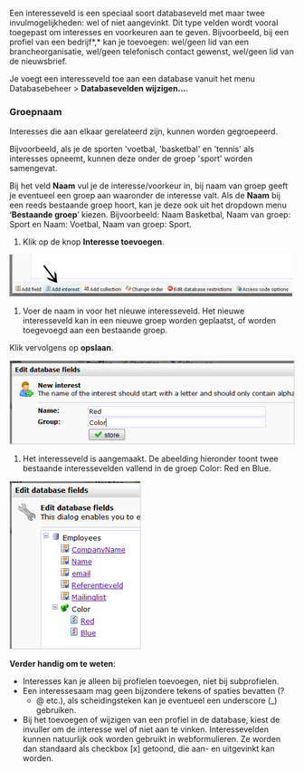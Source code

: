 Een interesseveld is een speciaal soort databaseveld met maar twee
invulmogelijkheden: wel of niet aangevinkt. Dit type velden wordt vooral
toegepast om interesses en voorkeuren aan te geven. Bijvoorbeeld, bij
een profiel van een bedrijf*,* kan je toevoegen: wel/geen lid van een
brancheorganisatie, wel/geen telefonisch contact gewenst, wel/geen lid
van de nieuwsbrief.

Je voegt een interesseveld toe aan een database vanuit het menu
Databasebeheer \> **Databasevelden wijzigen...**.

### **Groepnaam**

Interesses die aan elkaar gerelateerd zijn, kunnen worden gegroepeerd.

Bijvoorbeeld, als je de sporten 'voetbal, 'basketbal' en 'tennis' als
interesses opneemt, kunnen deze onder de groep 'sport' worden
samengevat.

Bij het veld **Naam** vul je de interesse/voorkeur in, bij naam van
groep geeft je eventueel een groep aan waaronder de interesse valt. Als
de **Naam** bij een reeds bestaande groep hoort, kan je deze ook uit het
dropdown menu ‘**Bestaande groep**’ kiezen. Bijvoorbeeld: Naam
Basketbal, Naam van groep: Sport en Naam: Voetbal, Naam van groep:
Sport.

1.  Klik op de knop **Interesse toevoegen**.

![](../images/database-fields-create-interest.png)

1.  Voer de naam in voor het nieuwe interesseveld. Het nieuwe
    interesseveld kan in een nieuwe groep worden geplaatst, of worden
    toegevoegd aan een bestaande groep.

Klik vervolgens op **opslaan**.

![](../images/database-fields-make-interest.png)

1.  Het interesseveld is aangemaakt. De abeelding hieronder toont twee
    bestaande interessevelden vallend in de groep Color: Red en Blue.

![](../images/database-fields-list-interest.png)

**Verder handig om te weten**:

-   Interesses kan je alleen bij profielen toevoegen, niet bij
    subprofielen.
-   Een interessesaam mag geen bijzondere tekens of spaties bevatten (?
    - @ etc.), als scheidingsteken kan je eventueel een underscore (\_)
    gebruiken.
-   Bij het toevoegen of wijzigen van een profiel in de database, kiest
    de invuller om de interesse wel of niet aan te vinken.
    Interessevelden kunnen natuurlijk ook worden gebruikt in
    webformulieren. Ze worden dan standaard als checkbox [x] getoond,
    die aan- en uitgevinkt kan worden.


